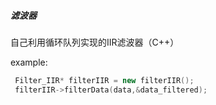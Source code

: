 ##### 滤波器

自己利用循环队列实现的IIR滤波器（C++）

example:
```c++
 Filter_IIR* filterIIR = new filterIIR();
 filterIIR->filterData(data,&data_filtered);
```